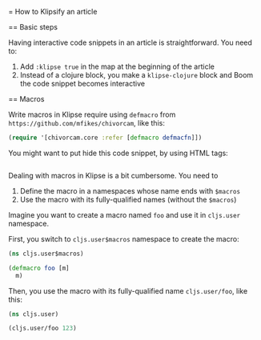 = How to Klipsify an article


== Basic steps

Having interactive code snippets in an article is straightforward. You need to:

1. Add `:klipse true` in the map at the beginning of the article
1. Instead of a clojure block, you make a `klipse-clojure` block and Boom the code snippet becomes interactive

== Macros

Write macros in Klipse require using `defmacro` from `https://github.com/mfikes/chivorcam`, like this:

```clojure
(require '[chivorcam.core :refer [defmacro defmacfn]])
```

You might want to put hide this code snippet, by using HTML tags:

<pre style="visibility:hidden; height:0;"><code class="klipse-clojure" >
(require '[chivorcam.core :refer [defmacro defmacfn]])
</code></pre>


Dealing with macros in Klipse is a bit cumbersome. You need to

1. Define the macro in a namespaces whose name ends with `$macros`
1. Use the macro with its fully-qualified names (without the `$macros`)

Imagine you want to create a macro named `foo` and use it in `cljs.user` namespace.

First, you switch to `cljs.user$macros` namespace to create the macro:

```clojure
(ns cljs.user$macros)

(defmacro foo [m]
  m)
```

Then, you use the macro with its fully-qualified name `cljs.user/foo`, like this:

```clojure
(ns cljs.user)

(cljs.user/foo 123)
```
